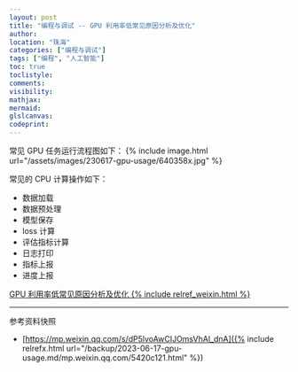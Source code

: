 ```yaml
---
layout: post
title: "编程与调试 -- GPU 利用率低常见原因分析及优化"
author:
location: "珠海"
categories: ["编程与调试"]
tags: ["编程", "人工智能"]
toc: true
toclistyle:
comments:
visibility:
mathjax:
mermaid:
glslcanvas:
codeprint:
---
```


常见 GPU 任务运行流程图如下：
{% include image.html url="/assets/images/230617-gpu-usage/640358x.jpg" %}

常见的 CPU 计算操作如下：
* 数据加载
* 数据预处理
* 模型保存
* loss 计算
* 评估指标计算
* 日志打印
* 指标上报
* 进度上报

[GPU 利用率低常见原因分析及优化 {% include relref_weixin.html %}](https://mp.weixin.qq.com/s/dP5lvoAwCIJOmsVhAl_dnA)



<hr class='reviewline'/>
<p class='reviewtip'><script type='text/javascript' src='{% include relref.html url="/assets/reviewjs/blogs/2023-06-17-gpu-usage.md.js" %}'></script></p>
<font class='ref_snapshot'>参考资料快照</font>

- [https://mp.weixin.qq.com/s/dP5lvoAwCIJOmsVhAl_dnA]({% include relrefx.html url="/backup/2023-06-17-gpu-usage.md/mp.weixin.qq.com/5420c121.html" %})
